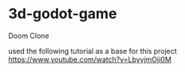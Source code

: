 # 3d-godot-game
Doom Clone


used the following tutorial as a base for this project https://www.youtube.com/watch?v=LbyyjmOji0M
